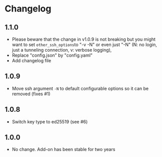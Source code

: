 # Changelog

## 1.1.0

- Please beware that the change in v1.0.9 is not breaking but you might want to set `other_ssh_options`to "-v -N" or even just "-N" (N: no login, just a tunneling connection, v: verbose logging),
- Replace "config.json" by "config.yaml"
- Add changelog file

## 1.0.9

- Move ssh argument `-N` to default configurable options so it can be removed (fixes #1)

## 1.0.8

- Switch key type to ed25519 (see #6)

## 1.0.0

- No change. Add-on has been stable for two years
